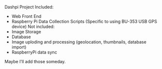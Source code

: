 Dashpi Project
Included:
 - Web Front End
 - Raspberry Pi Data Collection Scripts (Specific to using BU-353 USB GPS device)
Not included:
 - Image Storage
 - Database
 - Image uploding and processing (geolocation, thumbnails, database import)
 - RaspberryPi data sync

Maybe I'll add those someday.
